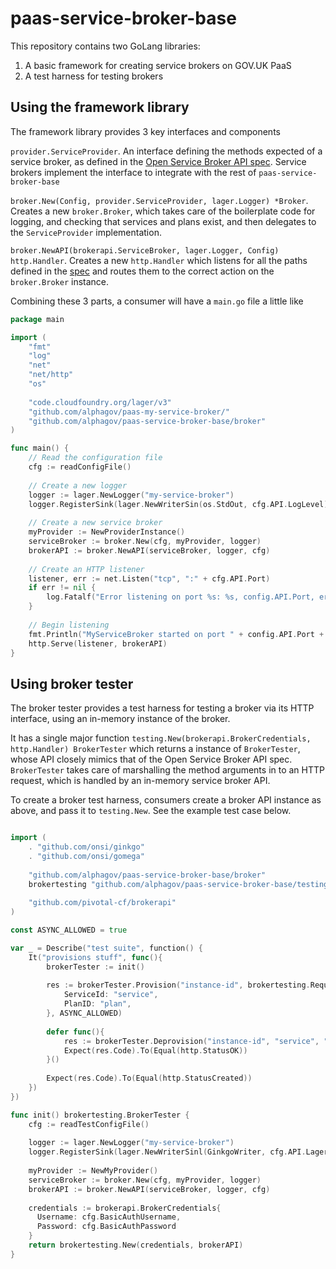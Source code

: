# paas-service-broker-base

This repository contains two GoLang libraries:
 
1. A basic framework for creating service brokers on GOV.UK PaaS
2. A test harness for testing brokers

## Using the framework library
The framework library provides 3 key interfaces and components

`provider.ServiceProvider`. An interface defining the methods expected of a service broker, as defined in the 
[Open Service Broker API spec](https://github.com/openservicebrokerapi/servicebroker/blob/v2.14/spec.md). Service brokers 
implement the interface to integrate with the rest of `paas-service-broker-base`

`broker.New(Config, provider.ServiceProvider, lager.Logger) *Broker`. Creates a new `broker.Broker`, which takes care
of the boilerplate code for logging, and checking that services and plans exist, and then delegates to the  `ServiceProvider` 
implementation.

`broker.NewAPI(brokerapi.ServiceBroker, lager.Logger, Config) http.Handler`. Creates a new `http.Handler` which listens
for all the paths defined in the [spec](https://github.com/openservicebrokerapi/servicebroker/blob/v2.14/spec.md) and 
routes them to the correct action on the `broker.Broker` instance.

Combining these 3 parts, a consumer will have a `main.go` file a little like

```go
package main

import (
	"fmt"
	"log"
	"net"
	"net/http"
	"os"
	
	"code.cloudfoundry.org/lager/v3"
	"github.com/alphagov/paas-my-service-broker/"
	"github.com/alphagov/paas-service-broker-base/broker"
)

func main() {
	// Read the configuration file
	cfg := readConfigFile()
	
	// Create a new logger
	logger := lager.NewLogger("my-service-broker")
	logger.RegisterSink(lager.NewWriterSin(os.StdOut, cfg.API.LogLevel))
	
	// Create a new service broker
	myProvider := NewProviderInstance()
	serviceBroker := broker.New(cfg, myProvider, logger)
	brokerAPI := broker.NewAPI(serviceBroker, logger, cfg)
	
	// Create an HTTP listener
	listener, err := net.Listen("tcp", ":" + cfg.API.Port)
	if err != nil {
		log.Fatalf("Error listening on port %s: %s, config.API.Port, err)
	}
	
	// Begin listening
	fmt.Println("MyServiceBroker started on port " + config.API.Port + "...")
	http.Serve(listener, brokerAPI)
}
```

## Using broker tester
The broker tester provides a test harness for testing a broker via its HTTP interface, using an in-memory instance of 
the broker.

It has a single major function `testing.New(brokerapi.BrokerCredentials, http.Handler) BrokerTester` which returns a instance of `BrokerTester`, whose API closely mimics that of the Open Service Broker API spec. `BrokerTester` takes care of marshalling the method arguments in to an HTTP request, which is handled by an in-memory service broker API.

To create a broker test harness, consumers create a broker API instance as above, and pass it to `testing.New`. See the example test case below.

```go

import (
	. "github.com/onsi/ginkgo"
	. "github.com/onsi/gomega"
	
	"github.com/alphagov/paas-service-broker-base/broker"
	brokertesting "github.com/alphagov/paas-service-broker-base/testing"
	
	"github.com/pivotal-cf/brokerapi"
)

const ASYNC_ALLOWED = true

var _ = Describe("test suite", function() {
	It("provisions stuff", func(){
		brokerTester := init()
		
		res := brokerTester.Provision("instance-id", brokertesting.RequestBody{
			ServiceId: "service",
			PlanID: "plan",
		}, ASYNC_ALLOWED)
		
		defer func(){
			res := brokerTester.Deprovision("instance-id", "service", "plan", ASYNC_ALLOWED)
			Expect(res.Code).To(Equal(http.StatusOK))
		}()
		
		Expect(res.Code).To(Equal(http.StatusCreated))
	})
})

func init() brokertesting.BrokerTester {
	cfg := readTestConfigFile()
	
	logger := lager.NewLogger("my-service-broker")
	logger.RegisterSink(lager.NewWriterSinl(GinkgoWriter, cfg.API.LagerLogLevel))
	
	myProvider := NewMyProvider()
	serviceBroker := broker.New(cfg, myProvider, logger)
	brokerAPI := broker.NewAPI(serviceBroker, logger, cfg)
	
	credentials := brokerapi.BrokerCredentials{
	  Username: cfg.BasicAuthUsername,
	  Password: cfg.BasicAuthPassword
	}
	return brokertesting.New(credentials, brokerAPI)
}
```
